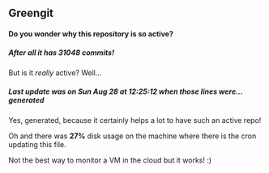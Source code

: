 ## Greengit

#### Do you wonder why this repository is so active?

##### After all it has 31048 commits!

But is it *really* active? Well...

##### Last update was on Sun Aug 28 at 12:25:12 when those lines were... generated

Yes, generated, because it certainly helps a lot to have such an active repo!

Oh and there was **27%** disk usage on the machine
where there is the cron updating this file.

Not the best way to monitor a VM in the cloud but it works! :)
